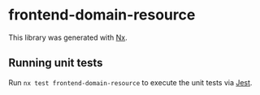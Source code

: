 # frontend-domain-resource

This library was generated with [Nx](https://nx.dev).

## Running unit tests

Run `nx test frontend-domain-resource` to execute the unit tests via [Jest](https://jestjs.io).
